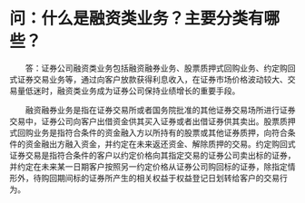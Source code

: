# 问：什么是融资类业务？主要分类有哪些？

&emsp;&emsp;答：证券公司融资类业务包括融资融券业务、股票质押式回购业务、约定购回式证券交易业务等，通过向客户放款获得利息收入，在证券市场价格波动较大、交易量低迷时，融资类业务成为证券公司保持业绩增长的重要手段。

&emsp;&emsp;融资融券业务是指在证券交易所或者国务院批准的其他证券交易场所进行证券交易中，证券公司向客户出借资金供其买入证券或者出借证券供其卖出。股票质押式回购业务是指符合条件的资金融入方以所持有的股票或其他证券质押，向符合条件的资金融出方融入资金，并约定在未来返还资金、解除质押的交易。约定购回式证券交易是指符合条件的客户以约定价格向其指定交易的证券公司卖出标的证券，并约定在未来某一日期客户按照另一约定价格从证券公司购回标的证券，除指定情形外，待购回期间标的证券所产生的相关权益于权益登记日划转给客户的交易行为。
